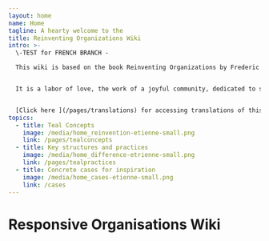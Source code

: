 ```yaml
---
layout: home
name: Home
tagline: A hearty welcome to the
title: Reinventing Organizations Wiki
intro: >-
  \-TEST for FRENCH BRANCH -

  This wiki is based on the book Reinventing Organizations by Frederic Laloux. Its primary purpose is to serve as a practical guide for leaders who are reinventing their organization and are looking for inspiration as they upgrade specific management practices in their organization.


  It is a labor of love, the work of a joyful community, dedicated to soulful organizations everywhere coming to life. We  invite you to[ join us and contribute](/pages/how-can-you-contribute)  to add cases and insights to this wiki.


  [Click here ](/pages/translations) for accessing translations of this Wiki (Hungarian and Spanish are available today - Russian, Chinese and French in progress)
topics:
  - title: Teal Concepts
    image: /media/home_reinvention-etienne-small.png
    link: /pages/tealconcepts
  - title: Key structures and practices
    image: /media/home_difference-etrienne-small.png
    link: /pages/tealpractices
  - title: Concrete cases for inspiration
    image: /media/home_cases-etienne-small.png
    link: /cases
---
```


# Responsive Organisations Wiki
